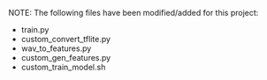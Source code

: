 NOTE: The following files have been modified/added for this project:
- train.py
- custom_convert_tflite.py
- wav_to_features.py
- custom_gen_features.py
- custom_train_model.sh

